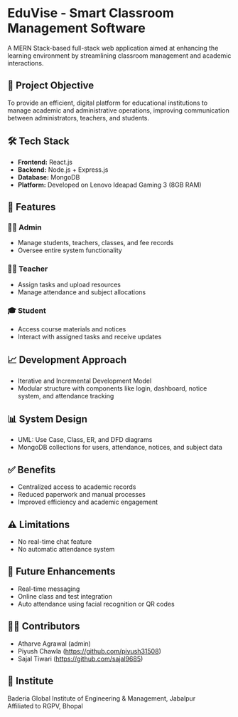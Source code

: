 # EduVise - Smart Classroom Management Software

A MERN Stack-based full-stack web application aimed at enhancing the learning environment by streamlining classroom management and academic interactions.

## 📌 Project Objective
To provide an efficient, digital platform for educational institutions to manage academic and administrative operations, improving communication between administrators, teachers, and students.

## 🛠️ Tech Stack
- **Frontend:** React.js
- **Backend:** Node.js + Express.js
- **Database:** MongoDB
- **Platform:** Developed on Lenovo Ideapad Gaming 3 (8GB RAM)

## 🚀 Features

### 👨‍💼 Admin
- Manage students, teachers, classes, and fee records
- Oversee entire system functionality

### 👩‍🏫 Teacher
- Assign tasks and upload resources
- Manage attendance and subject allocations

### 🎓 Student
- Access course materials and notices
- Interact with assigned tasks and receive updates

## 📈 Development Approach
- Iterative and Incremental Development Model
- Modular structure with components like login, dashboard, notice system, and attendance tracking

## 📊 System Design
- UML: Use Case, Class, ER, and DFD diagrams
- MongoDB collections for users, attendance, notices, and subject data

## ✅ Benefits
- Centralized access to academic records
- Reduced paperwork and manual processes
- Improved efficiency and academic engagement

## ⚠️ Limitations
- No real-time chat feature
- No automatic attendance system

## 🔮 Future Enhancements
- Real-time messaging
- Online class and test integration
- Auto attendance using facial recognition or QR codes

## 👨‍💻 Contributors
- Atharve Agrawal (admin)
- Piyush Chawla (https://github.com/piyush31508)
- Sajal Tiwari (https://github.com/sajal9685)

## 🏫 Institute
Baderia Global Institute of Engineering & Management, Jabalpur  
Affiliated to RGPV, Bhopal
